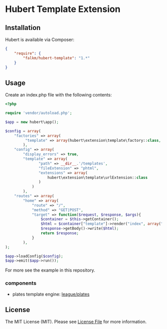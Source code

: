 Hubert Template Extension
======

## Installation

Hubert is available via Composer:

```json
{
    "require": {
        "falkm/hubert-template": "1.*"
    }
}
```

## Usage

Create an index.php file with the following contents:

```php
<?php

require 'vendor/autoload.php';

$app = new hubert\app();

$config = array(
    "factories" => array(
         "template" => array(hubert\extension\template\factory::class, 'get')
        ),
    "config" => array(
        "display_errors" => true,
        "template" => array(
               "path" => __dir__.'/templates',
               "fileExtension" => "phtml",
               "extensions" => array(
                   hubert\extension\template\urlExtension::class
               )
            )
        ),
    "routes" => array(
        "home" => array(
            "route" => "/", 
            "method" => "GET|POST", 
            "target" => function($request, $response, $args){
                $container = $this->getContainer();
                $html = $container["template"]->render("index", array("name" => "hubert"));
                $response->getBody()->write($html);
                return $response;
            }
        ),
);

$app->loadConfig($config);
$app->emit($app->run());
```

For more see the example in this repository.

### components

- plates template engine: [league/plates](http://platesphp.com)

## License

The MIT License (MIT). Please see [License File](https://github.com/falkmueller/hubert/blob/master/LICENSE) for more information.